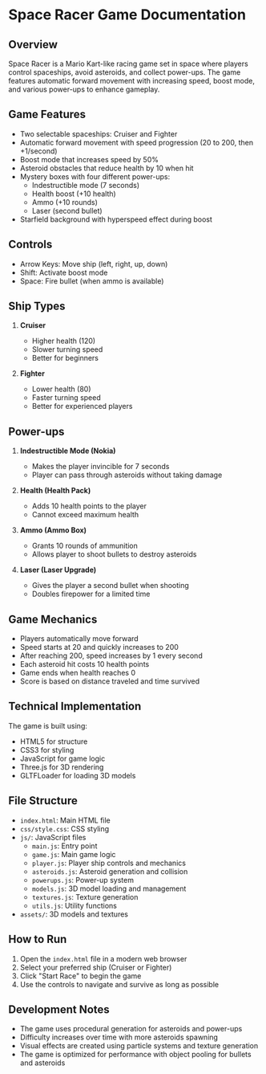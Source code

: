 # Space Racer Game Documentation

## Overview
Space Racer is a Mario Kart-like racing game set in space where players control spaceships, avoid asteroids, and collect power-ups. The game features automatic forward movement with increasing speed, boost mode, and various power-ups to enhance gameplay.

## Game Features
- Two selectable spaceships: Cruiser and Fighter
- Automatic forward movement with speed progression (20 to 200, then +1/second)
- Boost mode that increases speed by 50%
- Asteroid obstacles that reduce health by 10 when hit
- Mystery boxes with four different power-ups:
  - Indestructible mode (7 seconds)
  - Health boost (+10 health)
  - Ammo (+10 rounds)
  - Laser (second bullet)
- Starfield background with hyperspeed effect during boost

## Controls
- Arrow Keys: Move ship (left, right, up, down)
- Shift: Activate boost mode
- Space: Fire bullet (when ammo is available)

## Ship Types
1. **Cruiser**
   - Higher health (120)
   - Slower turning speed
   - Better for beginners

2. **Fighter**
   - Lower health (80)
   - Faster turning speed
   - Better for experienced players

## Power-ups
1. **Indestructible Mode (Nokia)**
   - Makes the player invincible for 7 seconds
   - Player can pass through asteroids without taking damage

2. **Health (Health Pack)**
   - Adds 10 health points to the player
   - Cannot exceed maximum health

3. **Ammo (Ammo Box)**
   - Grants 10 rounds of ammunition
   - Allows player to shoot bullets to destroy asteroids

4. **Laser (Laser Upgrade)**
   - Gives the player a second bullet when shooting
   - Doubles firepower for a limited time

## Game Mechanics
- Players automatically move forward
- Speed starts at 20 and quickly increases to 200
- After reaching 200, speed increases by 1 every second
- Each asteroid hit costs 10 health points
- Game ends when health reaches 0
- Score is based on distance traveled and time survived

## Technical Implementation
The game is built using:
- HTML5 for structure
- CSS3 for styling
- JavaScript for game logic
- Three.js for 3D rendering
- GLTFLoader for loading 3D models

## File Structure
- `index.html`: Main HTML file
- `css/style.css`: CSS styling
- `js/`: JavaScript files
  - `main.js`: Entry point
  - `game.js`: Main game logic
  - `player.js`: Player ship controls and mechanics
  - `asteroids.js`: Asteroid generation and collision
  - `powerups.js`: Power-up system
  - `models.js`: 3D model loading and management
  - `textures.js`: Texture generation
  - `utils.js`: Utility functions
- `assets/`: 3D models and textures

## How to Run
1. Open the `index.html` file in a modern web browser
2. Select your preferred ship (Cruiser or Fighter)
3. Click "Start Race" to begin the game
4. Use the controls to navigate and survive as long as possible

## Development Notes
- The game uses procedural generation for asteroids and power-ups
- Difficulty increases over time with more asteroids spawning
- Visual effects are created using particle systems and texture generation
- The game is optimized for performance with object pooling for bullets and asteroids
